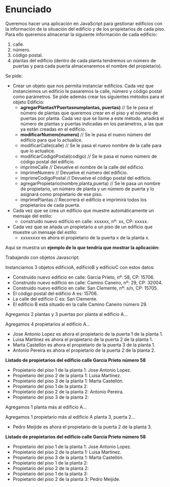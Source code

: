 # Enunciado 
Queremos hacer una aplicación en JavaScript para gestionar edificios con la información de la situación del edificio y de los propietarios de cada piso. Para ello queremos almacenar la siguiente información de cada edificio:

1. calle.
2. número.
3. código postal.
4. plantas del edificio (dentro de cada planta tendremos un número de puertas y para cada puerta almacenaremos el nombre del propietario).

Se pide:

* Crear un objeto que nos permita instanciar edificios. Cada vez que instanciemos un edificio le pasaremos la calle, número y código postal como parámetros. Se pide además crear los siguientes métodos para el objeto Edificio:
    * **agregarPlantasYPuertasnumplantas, puertas)** // Se le pasa el número de plantas que queremos crear en el piso y el número de puertas por planta. Cada vez que se llame a este método, añadirá el número de plantas y puertas indicadas en los parámetros, a las que ya están creadas en el edificio.
    * **modificarNumero(numero)** // Se le pasa el nuevo número del edificio para que lo actualice.
    * modificarCalle(calle) // Se le pasa el nuevo nombre de la calle para que lo actualice.
    * modificarCodigoPostal(codigo) // Se le pasa el nuevo número de código postal del edificio.
    * imprimeCalle // Devuelve el nombre de la calle del edificio.
    * imprimeNumero // Devuelve el número del edificio.
    * imprimeCodigoPostal // Devuelve el código postal del edificio.
    * agregarPropietario(nombre,planta,puerta) // Se le pasa un nombre de propietario, un número de planta y un número de puerta y lo asignará como propietario de ese piso.
    * imprimePlantas // Recorrerá el edificio e imprimirá todos los propietarios de cada puerta.
* Cada vez que se crea un edificio que muestre automáticamente un mensaje del estilo:
    * construido nuevo edificio en calle: xxxxxx, nº: xx, CP: xxxxx.
* Cada vez que se añada un propietario a un piso de un edificio que muestre un mensaje del estilo:
    * xxxxxxxx es ahora el propietario de la puerta x de la planta x.

Aquí se muestra un **ejemplo de lo que tendría que mostrar la aplicación:**

Trabajando con objetos Javascript:

Instanciamos 3 objetos edificioA, edificioB y edificioC con estos datos:

* Construido nuevo edificio en calle: Garcia Prieto, nº: 58, CP: 15706.
* Construido nuevo edificio en calle: Camino Caneiro, nº: 29, CP: 32004.
* Construido nuevo edificio en calle: San Clemente, nº: s/n, CP: 15705.
* El código postal del edificio A es: 15706.
* La calle del edificio C es: San Clemente.
* El edificio B está situado en la calle Camino Caneiro número 29.

Agregamos 2 plantas y 3 puertas por planta al edificio A...

Agregamos 4 propietarios al edificio A...

* Jose Antonio Lopez es ahora el propietario de la puerta 1 de la planta 1.
* Luisa Martinez es ahora el propietario de la puerta 2 de la planta 1.
* Marta Castellón es ahora el propietario de la puerta 3 de la planta 1.
* Antonio Pereira es ahora el propietario de la puerta 2 de la planta 2.

**Listado de propietarios del edificio calle García Prieto número 58**

* Propietario del piso 1 de la planta 1: Jose Antonio Lopez.
* Propietario del piso 2 de la planta 1: Luisa Martinez.
* Propietario del piso 3 de la planta 1: Marta Castellón.
* Propietario del piso 1 de la planta 2:
* Propietario del piso 2 de la planta 2: Antonio Pereira.
* Propietario del piso 3 de la planta 2:

Agregamos 1 planta más al edificio A...

Agregamos 1 propietario más al edificio A planta 3, puerta 2...

* Pedro Meijide es ahora el propietario de la puerta 2 de la planta 3.

**Listado de propietarios del edificio calle García Prieto número 58**

* Propietario del piso 1 de la planta 1: Jose Antonio Lopez.
* Propietario del piso 2 de la planta 1: Luisa Martinez.
* Propietario del piso 3 de la planta 1: Marta Castellón.
* Propietario del piso 1 de la planta 2:
* Propietario del piso 2 de la planta 2:
* Propietario del piso 1 de la planta 3:
* Propietario del piso 2 de la planta 3: Pedro Meijide.